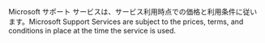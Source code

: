 <span data-ttu-id="af61b-101">Microsoft サポート サービスは、サービス利用時点での価格と利用条件に従います。</span><span class="sxs-lookup"><span data-stu-id="af61b-101">Microsoft Support Services are subject to the prices, terms, and conditions in place at the time the service is used.</span></span>